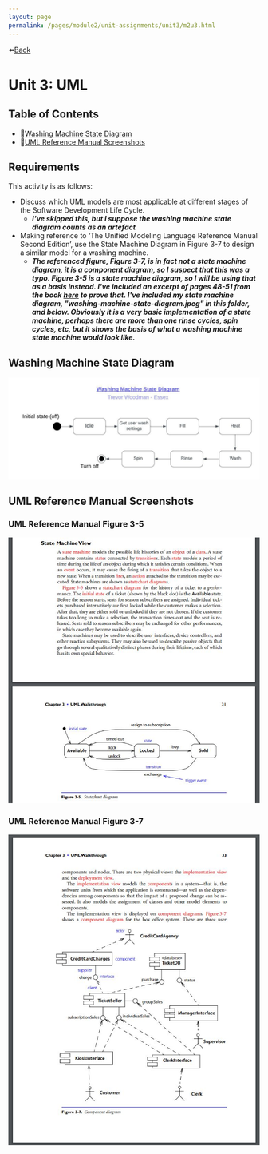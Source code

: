 ```yaml
---
layout: page
permalink: /pages/module2/unit-assignments/unit3/m2u3.html
---
```


⬅️[Back](/pages/module2.html)

# Unit 3: UML

## Table of Contents

- 🔗[Washing Machine State Diagram](#washing-machine-state-diagram)
- 🔗[UML Reference Manual Screenshots](#uml-reference-manual-screenshots)

## Requirements

This activity is as follows:

- Discuss which UML models are most applicable at different stages of the Software Development Life Cycle.
  - **_I've skipped this, but I suppose the washing machine state diagram counts as an artefact_**
- Making reference to ‘The Unified Modeling Language Reference Manual Second Edition’, use the State Machine Diagram in Figure 3-7 to design a similar model for a washing machine.
  - **_The referenced figure, Figure 3-7, is in fact not a state machine diagram, it is a component diagram, so I suspect that this was a typo. Figure 3-5 is a state machine diagram, so I will be using that as a basis instead. I've included an excerpt of pages 48-51 from the book [here](#uml-reference-manual-screenshots) to prove that. I've included my state machine diagram, "washing-machine-state-diagram.jpeg" in this folder, and below. Obviously it is a very basic implementation of a state machine, perhaps there are more than one rinse cycles, spin cycles, etc, but it shows the basis of what a washing machine state machine would look like._**

## Washing Machine State Diagram

![Washing Machine State Diagram](/pages/module2/unit-assignments/unit3/washing-machine-state-diagram.jpeg)

## UML Reference Manual Screenshots

### UML Reference Manual Figure 3-5

![UML Reference Manual Figure 3-5 (State Machine Diagram)](/pages/module2/unit-assignments/unit3/uml-refman-3-5.jpg)

### UML Reference Manual Figure 3-7

![UML Reference Manual Figure 3-7 (Component Diagram)](/pages/module2/unit-assignments/unit3/uml-refman-3-7.jpg)
